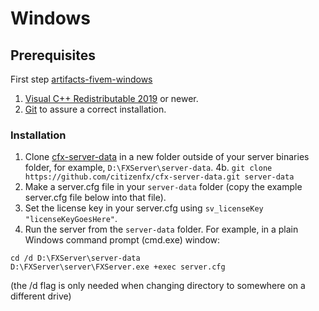 # Windows

## Prerequisites

   First step [artifacts-fivem-windows](https://github.com/Mowayyy/artifacts-fivem-windows)
1. [Visual C++ Redistributable 2019](https://aka.ms/vs/16/release/VC_redist.x64.exe) or newer.
2. [Git](https://git-scm.com/download/win) to assure a correct installation.

### Installation

1. Clone [cfx-server-data](https://github.com/citizenfx/cfx-server-data) in a new folder outside of your server binaries folder, for example, `D:\FXServer\server-data`.
4b. `git clone https://github.com/citizenfx/cfx-server-data.git server-data`
2. Make a server.cfg file in your `server-data` folder (copy the example server.cfg file below into that file).
3. Set the license key in your server.cfg using `sv_licenseKey "licenseKeyGoesHere"`.
4. Run the server from the `server-data` folder. For example, in a plain Windows command prompt (cmd.exe) window:
```
cd /d D:\FXServer\server-data
D:\FXServer\server\FXServer.exe +exec server.cfg
```
(the /d flag is only needed when changing directory to somewhere on a different drive)
